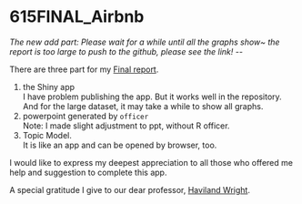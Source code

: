 # 615FINAL_Airbnb

*The new add part:*
*Please wait for a while until all the graphs show~*
*the report is too large to push to the github, please see the link!*
*--*

There are three part for my [Final report](https://drive.google.com/open?id=1i2hJfhXJVr-c2fOXAojArfRZB6VK4g0L).
1. the Shiny app  
   I have problem publishing the app. But it works well in the repository.
   And for the large dataset, it may take a while to show all graphs.
2. powerpoint generated by `officer`  
   Note: I made slight adjustment to ppt, without R officer.
3. Topic Model.  
   It is like an app and can be opened by browser, too.
   
I would like to express my deepest appreciation to all those who offered me help and suggestion to complete this app. 

A special gratitude I give to our dear professor, [Haviland Wright](https://github.com/havilandw).
